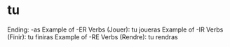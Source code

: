 # tu

Ending: -as
Example of -ER Verbs (Jouer): tu joueras
Example of -IR Verbs (Finir): tu finiras
Example of -RE Verbs (Rendre): tu rendras